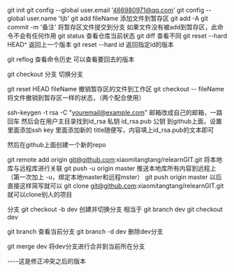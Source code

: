git init
git config --global user.email '466980971@qq.com'
git config --global user.name 'tjb'
git add fileName   添加文件到暂存区
git add -A
git commit -m '备注'  将暂存区文件提交到分支   如果文件没有被add到暂存区，此命令不会有任何作用
git status   查看仓库当前状态
git diff 查看不同
git reset --hard HEAD^    返回上一个版本
git reset --hard id       返回指定id的版本

git reflog    查看命令历史  可以查看要回去的版本

git checkout 分支         切换分支

git reset HEAD fileName  撤销暂存区的文件到工作区
git checkout -- fileName    将文件撤销到暂存区一样的状态，（两个配合使用）


 ssh-keygen -t rsa -C "youremail@example.com"   邮箱改成自己的邮箱，一路回车
 然后会在用户主目录找到id_rsa      私钥
                      id_rsa.pub  公钥
 到github上面，设置里面添加ssh key  里面添加新的   title随便写，内容填上id_rsa.pub的文本即可


 然后在github上面创建一个新的repo

 git remote add origin git@github.com:xiaomitangtang/relearnGIT.git
 将本地库与远程库进行关联
 git push -u origin master   推送本地库所有内容到远程上（第一次加上 -u，绑定本地master和远程mster）
 git push origin master   以后直接这样简写就可以
 git clone git@github.com:xiaomitangtang/relearnGIT.git   就可以clone别人的项目


分支
git checkout -b dev   创建并切换分支
相当于
  git branch dev
  git checkout dev

  git branch  查看当前分支
  git branch -d dev 删除dev分支

git merge dev   将dev分支进行合并到当前所在分支


----这是修正冲突之后的版本

